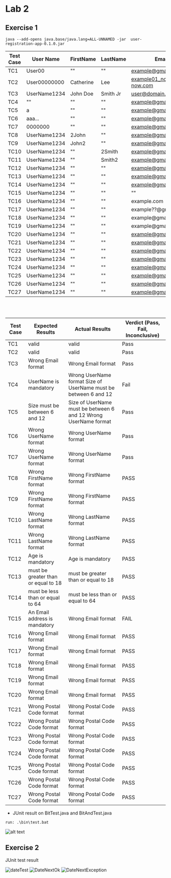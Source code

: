 
# Lab 2


## Exercise 1

`java --add-opens java.base/java.lang=ALL-UNNAMED -jar  user-registration-app-0.1.0.jar`

|Test Case	| User Name | FirstName | LastName | Email| Age | City |Postal Code
------------|------------|------------|------------|------------|------------|------------|------------|
TC1 | User00 | "" | "" | example@gmail.com | 18 | Halifax | A5B3C4
TC2 | User00000000 | Catherine | Lee | example01_now@gmail-now.com | 64 | Ottawa | B1A 4B4
TC3 | UserName1234 | John Doe | Smith Jr |  user@domain.c | 18 | Montreal | A1A1A1
TC4 | "" | "" | "" | example@gmail.com | 18 | Ottawa | A5B3C4
TC5 | a | "" | "" | example@gmail.com | 18 | Ottawa | A5B3C4
TC6 | aaa... | "" | "" | example@gmail.com | 18 | Ottawa | A5B3C4
TC7 | 0000000 | "" | "" | example@gmail.com | 18 | Ottawa | A5B3C4
TC8 | UserName1234 | 2John | "" | example@gmail.com | 18 | Ottawa | A5B3C4
TC9 | UserName1234 | John2 | "" | example@gmail.com | 18 | Ottawa | A5B3C4
TC10 | UserName1234 | "" | 2Smith | example@gmail.com | 18 | Ottawa | A5B3C4
TC11 | UserName1234 | "" | Smith2 | example@gmail.com | 18 | Ottawa | A5B3C4
TC12 | UserName1234 | "" | "" | example@gmail.com | "" | Ottawa | A5B3C4
TC13 | UserName1234 | "" | "" | example@gmail.com | 17 | Ottawa | A5B3C4
TC14 | UserName1234 | "" | "" | example@gmail.com | 65 | Ottawa | A5B3C4
TC15 | UserName1234 | "" | "" | "" | 18 | Ottawa | A5B3C4
TC16 | UserName1234 | "" | "" | example.com | 18 | Ottawa | A5B3C4
TC17 | UserName1234 | "" | "" | example??@gmail.com | 18 | Ottawa | A5B3C4
TC18 | UserName1234 | "" | "" | example@gmailcom | 18 | Ottawa | A5B3C4
TC19 | UserName1234 | "" | "" | example@gmail??.com | 18 | Ottawa | A5B3C4
TC20 | UserName1234 | "" | "" | example@gmail.com?? | 18 | Ottawa | A5B3C4
TC21 | UserName1234 | "" | "" | example@gmail.com?? | 18 | Ottawa | A5B3C4C4
TC22 | UserName1234 | "" | "" | example@gmail.com?? | 18 | Ottawa | 5AB3C4
TC23 | UserName1234 | "" | "" | example@gmail.com?? | 18 | Ottawa | D5B3C4
TC24 | UserName1234 | "" | "" | example@gmail.com?? | 18 | Ottawa | W5B3C4
TC25 | UserName1234 | "" | "" | example@gmail.com?? | 18 | Ottawa | a5B3C4
TC26 | UserName1234 | "" | "" | example@gmail.com?? | 18 | Ottawa | ASASAA
TC27 | UserName1234 | "" | "" | example@gmail.com?? | 18 | Ottawa | 000000
<br><br>

| Test Case   | Expected Results   | Actual Results   | Verdict (Pass, Fail, Inconclusive)
------------|------------|------------|------------|
|TC1| valid | valid | Pass
|TC2| valid | valid | Pass
|TC3| Wrong Email format | Wrong Email format | Pass
|TC4| UserName is mandatory | Wrong UserName format Size of UserName must be between 6 and 12 | Fail
|TC5| Size must be between 6 and 12 | Size of UserName must be between 6 and 12 Wrong UserName format | Pass
|TC6 | Wrong UserName format | Wrong UserName format | Pass
|TC7 | Wrong UserName format | Wrong UserName format | Pass
|TC8 | Wrong FirstName format | Wrong FirstName format | PASS
|TC9 | Wrong FirstName format | Wrong FirstName format | PASS
|TC10 | Wrong LastName format | Wrong LastName format | PASS
|TC11 | Wrong LastName format | Wrong LastName format | PASS
|TC12 | Age is mandatory | Age is mandatory | PASS
|TC13 | must be greater than or equal to 18 | must be greater than or equal to 18 | PASS
|TC14 | must be less than or equal to 64 | must be less than or equal to 64 | PASS
|TC15 |An Email address is mandatory  |Wrong Email format | FAIL
|TC16 |Wrong Email format  |Wrong Email format | PASS
|TC17 |Wrong Email format  |Wrong Email format | PASS
|TC18 |Wrong Email format  |Wrong Email format | PASS
|TC19 |Wrong Email format  |Wrong Email format | PASS
|TC20 |Wrong Email format  |Wrong Email format | PASS
|TC21 |Wrong Postal Code format  |Wrong Postal Code format | PASS
|TC22 |Wrong Postal Code format  |Wrong Postal Code format | PASS
|TC23 |Wrong Postal Code format  |Wrong Postal Code format | PASS
|TC24 |Wrong Postal Code format  |Wrong Postal Code format | PASS
|TC25 |Wrong Postal Code format  |Wrong Postal Code format | PASS
|TC26 |Wrong Postal Code format  |Wrong Postal Code format | PASS
|TC27 |Wrong Postal Code format  |Wrong Postal Code format | PASS

 - JUnit result on BitTest.java and BitAndTest.java

`run: .\bin\test.bat`

![alt text](assets\image.png)



## Exercise 2


JUnit test result

![dateTest](assets\dateTest.png)
![DateNextOk](assets\DateNextOk.png)
![DateNextException](assets\DateNextException.png)
